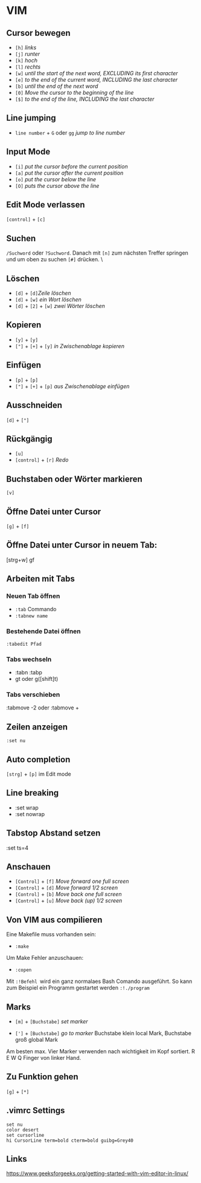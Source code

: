 # VIM

## Cursor bewegen

- `[h]` *links* 
- `[j]` *runter* 
- `[k]` *hoch* 
- `[l]` *rechts* 
- `[w]` *until the start of the next word, EXCLUDING its first character* 
- `[e]` *to the end of the current word, INCLUDING the last character* 
- `[b]` *until the end of the next word*
- `[0]` *Move the cursor to the beginning of the line*
- `[$]` *to the end of the line, INCLUDING the last character* 

## Line jumping

- `line number` + `G` oder `gg` *jump to line number*

## Input Mode

- `[i]` *put the cursor before the current position* 
- `[a]` *put the cursor after the current position* 
- `[o]` *put the cursor below the line* 
- `[O]` *puts the cursor above the line* 

## Edit Mode verlassen

`[control]` + `[c]` 

## Suchen

`/Suchword` oder `?Suchword`. Danach mit `[n]` zum nächsten Treffer springen und um oben zu suchen `[#]` drücken. \

## Löschen

- `[d]` + `[d]`*Zeile löschen* 
- `[d]` + `[w]` *ein Wort löschen* 
- `[d]` + `[2]` + `[w]` *zwei Wörter löschen* 

## Kopieren

- `[y]` + `[y]` 
- `["]` + `[+]` + `[y]` *in Zwischenablage kopieren* 

## Einfügen

- `[p]` + `[p]` 
- `["]` + `[+]` + `[p]` *aus Zwischenablage einfügen* 

## Ausschneiden

`[d]` + `["]` 

## Rückgängig

- `[u]` 
- `[control]` + `[r]` *Redo* 

## Buchstaben oder Wörter markieren

`[v]` 

## Öffne Datei unter Cursor

`[g]` + `[f]` 

## Öffne Datei unter Cursor in neuem Tab:

[strg+w] gf 

## Arbeiten mit Tabs

### Neuen Tab öffnen

- `:tab` Commando 
- `:tabnew name` 

### Bestehende Datei öffnen

`:tabedit Pfad` 

### Tabs wechseln

- :tabn :tabp 
- gt oder g([shift]t) 

### Tabs verschieben

:tabmove -2 oder :tabmove + 

## Zeilen anzeigen

`:set nu` 

## Auto completion

`[strg]` + `[p]` im Edit mode 

## Line breaking

- :set wrap 
- :set nowrap 

## Tabstop Abstand setzen

:set ts=4 

## Anschauen

- `[Control]` + `[f]` *Move forward one full screen* 
- `[Control]` + `[d]` *Move forward 1/2 screen* 
- `[Control]` + `[b]` *Move back one full screen* 
- `[Control]` + `[u]` *Move back (up) 1/2 screen* 

## Von VIM aus compilieren

Eine Makefile muss vorhanden sein: 

- `:make` 

Um Make Fehler anzuschauen: 

- `:copen` 

Mit `:!Befehl `wird ein ganz normalaes Bash Comando ausgeführt. So kann zum Beispiel ein Programm gestartet werden `:!./program` 

## Marks

- `[m]` + `[Buchstabe]` *set marker* 

- `[']` + `[Buchstabe]` *go to marker* 
  Buchstabe klein local Mark, Buchstabe groß global Mark 

Am besten max. Vier Marker verwenden nach wichtigkeit im Kopf sortiert. R E W Q Finger von linker Hand. 

## Zu Funktion gehen

`[g]` + `[*]` 

## .vimrc Settings

```
set nu
color desert
set cursorline
hi CursorLine term=bold cterm=bold guibg=Grey40
```

## Links

https://www.geeksforgeeks.org/getting-started-with-vim-editor-in-linux/